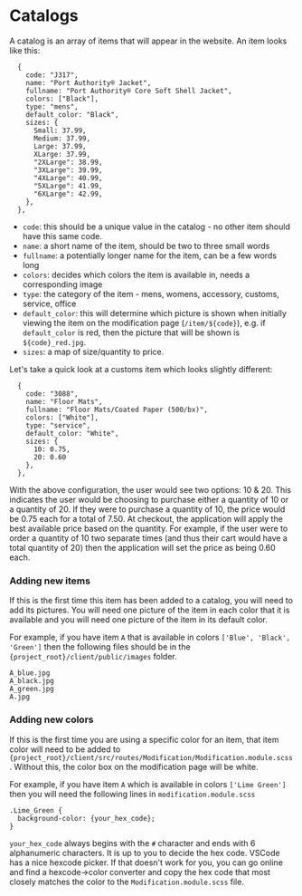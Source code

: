# Catalogs

A catalog is an array of items that will appear in the website. An item looks like this:

```
  {
    code: "J317",
    name: "Port Authority® Jacket",
    fullname: "Port Authority® Core Soft Shell Jacket",
    colors: ["Black"],
    type: "mens",
    default_color: "Black",
    sizes: {
      Small: 37.99,
      Medium: 37.99,
      Large: 37.99,
      XLarge: 37.99,
      "2XLarge": 38.99,
      "3XLarge": 39.99,
      "4XLarge": 40.99,
      "5XLarge": 41.99,
      "6XLarge": 42.99,
    },
  },
```

- `code`: this should be a unique value in the catalog - no other item should have this same code.
- `name`: a short name of the item, should be two to three small words
- `fullname`: a potentially longer name for the item, can be a few words long
- `colors`: decides which colors the item is available in, needs a corresponding image
- `type`: the category of the item - mens, womens, accessory, customs, service, office
- `default_color`: this will determine which picture is shown when initially viewing the item on the modification page (`/item/${code}`), e.g. if `default_color` is red, then the picture that will be shown is `${code}_red.jpg`.
- `sizes`: a map of size/quantity to price.

Let's take a quick look at a customs item which looks slightly different:

```
  {
    code: "3088",
    name: "Floor Mats",
    fullname: "Floor Mats/Coated Paper (500/bx)",
    colors: ["White"],
    type: "service",
    default_color: "White",
    sizes: {
      10: 0.75,
      20: 0.60
    },
  },
```

With the above configuration, the user would see two options: 10 & 20. This indicates the user would be choosing to purchase either a quantity of 10 or a quantity of 20. If they were to purchase a quantity of 10, the price would be 0.75 each for a total of 7.50. At checkout, the application will apply the best available price based on the quantity. For example, if the user were to order a quantity of 10 two separate times (and thus their cart would have a total quantity of 20) then the application will set the price as being 0.60 each.

### Adding new items

If this is the first time this item has been added to a catalog, you will need to add its pictures. You will need one picture of the item in each color that it is available and you will need one picture of the item in its default color.

For example, if you have item `A` that is available in colors `['Blue', 'Black', 'Green']` then the following files should be in the `{project_root}/client/public/images` folder.

```
A_blue.jpg
A_black.jpg
A_green.jpg
A.jpg
```

### Adding new colors

If this is the first time you are using a specific color for an item, that item color will need to be added to `{project_root}/client/src/routes/Modification/Modification.module.scss`. Without this, the color box on the modification page will be white.

For example, if you have item `A` which is available in colors `['Lime Green']` then you will need the following lines in `modification.module.scss`

```
.Lime_Green {
  background-color: {your_hex_code};
}
```

`your_hex_code` always begins with the `#` character and ends with 6 alphanumeric characters. It is up to you to decide the hex code. VSCode has a nice hexcode picker. If that doesn't work for you, you can go online and find a hexcode->color converter and copy the hex code that most closely matches the color to the `Modification.module.scss` file.
